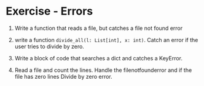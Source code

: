 # Exercise - Errors

1. Write a function that reads a file, but catches a file not found error


2. write a function `divide_all(l: List[int], x: int)`.  Catch an error if the user tries to divide by zero.


3. Write a block of code that searches a dict and catches a KeyError.


4. Read a file and count the lines.  Handle the filenotfounderror and if the file has zero lines Divide by zero error.
